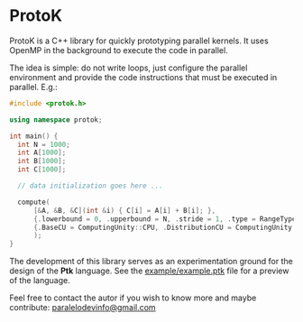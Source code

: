 # ProtoK

ProtoK is a C++ library for quickly prototyping parallel kernels. 
It uses OpenMP in the background to execute the code in parallel.

The idea is simple: do not write loops, just configure the parallel environment and provide the code instructions that must be executed in parallel.
E.g.:

```c++
#include <protok.h>

using namespace protok;

int main() {
  int N = 1000;
  int A[1000];
  int B[1000];
  int C[1000];

  // data initialization goes here ...

  compute(
      [&A, &B, &C](int &i) { C[i] = A[i] + B[i]; },
      {.lowerbound = 0, .upperbound = N, .stride = 1, .type = RangeType::SPACE},
      {.BaseCU = ComputingUnity::CPU, .DistributionCU = ComputingUnity::THREAD}
      );
}
```

The development of this library serves as an experimentation ground for the design of the **Ptk** language. 
See the [example/example.ptk](https://github.com/paralelodev/protok/blob/main/example/example.ptk) file for a preview of the language.

Feel free to contact the autor if you wish to know more and maybe contribute: [paralelodevinfo@gmail.com](paralelodevinfo@gmail.com)
